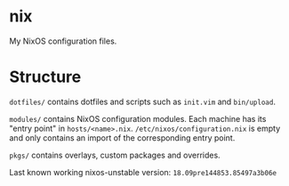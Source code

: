 # nix

My NixOS configuration files.

# Structure

`dotfiles/` contains dotfiles and scripts such as `init.vim` and
`bin/upload`.

`modules/` contains NixOS configuration modules. Each machine has its
"entry point" in `hosts/<name>.nix`. `/etc/nixos/configuration.nix` is
empty and only contains an import of the corresponding entry point.

`pkgs/` contains overlays, custom packages and overrides.


Last known working nixos-unstable version: `18.09pre144853.85497a3b06e`
